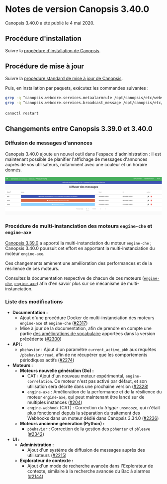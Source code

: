 # Notes de version Canopsis 3.40.0

Canopsis 3.40.0 a été publié le 4 mai 2020.

## Procédure d'installation

Suivre la [procédure d'installation de Canopsis](../guide-administration/installation/index.md).

## Procédure de mise à jour

Suivre la [procédure standard de mise à jour de Canopsis](../guide-administration/mise-a-jour/index.md).

Puis, en installation par paquets, exécutez les commandes suivantes :

```sh
grep -q ^canopsis.webcore.services.metaalarmrule /opt/canopsis/etc/webserver.conf || echo "canopsis.webcore.services.metaalarmrule=1" >> /opt/canopsis/etc/webserver.conf
grep -q ^canopsis.webcore.services.broadcast_message /opt/canopsis/etc/webserver.conf || echo "canopsis.webcore.services.broadcast_message=1" >> /opt/canopsis/etc/webserver.conf

canoctl restart
```

## Changements entre Canopsis 3.39.0 et 3.40.0

### Diffusion de messages d'annonces

Canopsis 3.40.0 ajoute un nouvel outil dans l'espace d'administration : il est maintenant possible de planifier l'affichage de messages d'annonces auprès de vos utilisateurs, notamment avec une couleur et un horaire donnés.

![Messages de diffusion](img/3.40.0-diffusion-messages.png)

### Procédure de multi-instanciation des moteurs `engine-che` et `engine-axe`

[Canopsis 3.39.0](3.39.0.md) a apporté la multi-instanciation du moteur `engine-che` ; Canopsis 3.40.0 poursuit cet effort en apportant la multi-instanciation du moteur `engine-axe`.

Ces changements amènent une amélioration des performances et de la résilience de ces moteurs.

Consultez la documentation respective de chacun de ces moteurs ([`engine-che`](../guide-administration/moteurs/moteur-che.md#multi-instanciation), [`engine-axe`](../guide-administration/moteurs/moteur-axe.md#multi-instanciation)) afin d'en savoir plus sur ce mécanisme de multi-instanciation.

### Liste des modifications

*  **Documentation :**
    *  Ajout d'une procédure Docker de multi-instanciation des moteurs `engine-axe` et `engine-che` ([#2317](https://git.canopsis.net/canopsis/canopsis/issues/2317))
    *  Mise à jour de la documentation, afin de prendre en compte une partie [des améliorations de vocabulaire](3.39.0.md#ameliorations-diverses-du-vocabulaire-du-bac-a-alarmes) apportées dans la version précédente ([#2300](https://git.canopsis.net/canopsis/canopsis/issues/2300))
*  **API :**
    *  `pbehavior` : Ajout d'un paramètre `current_active_pbh` aux requêtes `/pbehavior/read`, afin de ne récupérer que les comportements périodiques actifs ([#2274](https://git.canopsis.net/canopsis/canopsis/issues/2274))
*  **Moteurs :**
    *  **Moteurs nouvelle génération (Go) :**
        *  CAT : Ajout d'un nouveau moteur expérimental, `engine-correlation`. Ce moteur n'est pas activé par défaut, et son utilisation sera décrite dans une prochaine version ([#2328](https://git.canopsis.net/canopsis/canopsis/issues/2328))
        *  `engine-axe` : Amélioration de la performance et de la résilience du moteur `engine-axe`, qui peut maintenant être lancé sur de multiples instances ([#204](https://git.canopsis.net/canopsis/go-engines/issues/204))
        *  `engine-webhook` (CAT) : Correction du *trigger* `unsnooze`, qui n'était plus fonctionnel depuis la séparation du traitement des Webhooks dans un moteur dédié dans Canopsis 3.34.0 ([#2236](https://git.canopsis.net/canopsis/canopsis/issues/2236))
    *  **Moteurs ancienne génération (Python) :**
        *  `pbehavior` : Correction de la gestion des `pbhenter` et `pbleave` ([#2342](https://git.canopsis.net/canopsis/canopsis/issues/2342))
*  **UI :**
    *  **Administration :**
        *  Ajout d'un système de diffusion de messages auprès des utilisateurs ([#2215](https://git.canopsis.net/canopsis/canopsis/issues/2215))
    *  **Explorateur de contexte :**
        *  Ajout d'un mode de recherche avancée dans l'Explorateur de contexte, similaire à la recherche avancée du Bac à alarmes ([#2144](https://git.canopsis.net/canopsis/canopsis/issues/2144))
